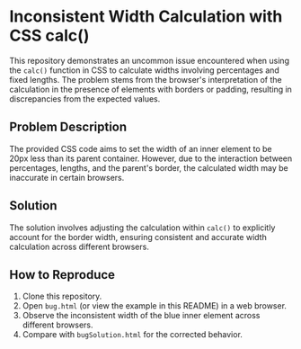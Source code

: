 # Inconsistent Width Calculation with CSS calc()

This repository demonstrates an uncommon issue encountered when using the `calc()` function in CSS to calculate widths involving percentages and fixed lengths. The problem stems from the browser's interpretation of the calculation in the presence of elements with borders or padding, resulting in discrepancies from the expected values.

## Problem Description
The provided CSS code aims to set the width of an inner element to be 20px less than its parent container.  However, due to the interaction between percentages, lengths, and the parent's border, the calculated width may be inaccurate in certain browsers.

## Solution
The solution involves adjusting the calculation within `calc()` to explicitly account for the border width, ensuring consistent and accurate width calculation across different browsers.

## How to Reproduce
1. Clone this repository.
2. Open `bug.html` (or view the example in this README) in a web browser.
3. Observe the inconsistent width of the blue inner element across different browsers.
4. Compare with `bugSolution.html` for the corrected behavior.
